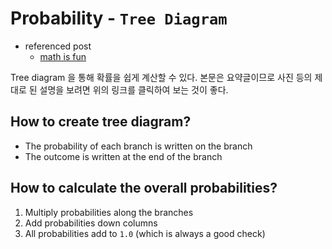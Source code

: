 # Probability - `Tree Diagram`
- referenced post
  - [math is fun](https://www.mathsisfun.com/data/probability-tree-diagrams.html)

Tree diagram 을 통해 확률을 쉽게 계산할 수 있다. 본문은 요약글이므로 사진 등의 제대로 된 설명을 보려면 위의 링크를 클릭하여 보는 것이 좋다.

## How to create tree diagram?
- The probability of each branch is written on the branch
- The outcome is written at the end of the branch

## How to calculate the overall probabilities?
1. Multiply probabilities along the branches
1. Add probabilities down columns
1. All probabilities add to `1.0` (which is always a good check)